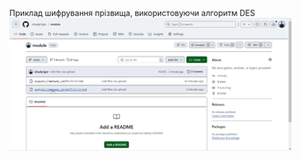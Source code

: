 Приклад шифрування прізвища, використовуючи алгоритм DES
![DES](example_DES_decrypt_and_encrypt_module_2.gif)

